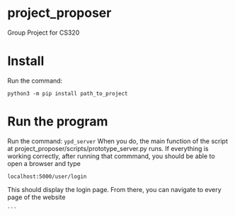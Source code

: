 # project_proposer
Group Project for CS320

# Install
Run the command:
```
python3 -m pip install path_to_project
```


# Run the program
Run the command:
```ypd_server```
When you do, the main function of the script at project_proposer/scripts/prototype_server.py runs.
If everything is working correctly, after running that commmand, you should be able to open a browser
and type
```
localhost:5000/user/login
```
This should display the login page. From there, you can navigate to every page of the website

    ```
